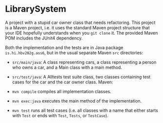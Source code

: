 # LibrarySystem

A project with a stupid car owner class that needs refactoring.
This project is a Maven project, i.e. it uses the standard Maven project structure that your IDE hopefully understands when you `git clone` it. The provided Maven POM includes the JUnit4 dependency.

Both the implementation and the tests are in Java package `is.hi.hbv202g.ass6`, 
but in the usual separate Maven `src` directories:

- `src/main/java`:
  A class representing cars, a class representing a person who owns a car, and a Main class with a main method.
  
- `src/test/java`:
  A Alltests test suite class, two classes containing test cases for the car and the car owner class.
Maven:

- `mvn compile` compiles all implementation classes.
- `mvn exec:java` executes the main method of the implementation.
- `mvn test` runs all test cases (i.e. all classes with a name that either starts with `Test` or ends with `Test`, `Tests`, or `TestCase`).

